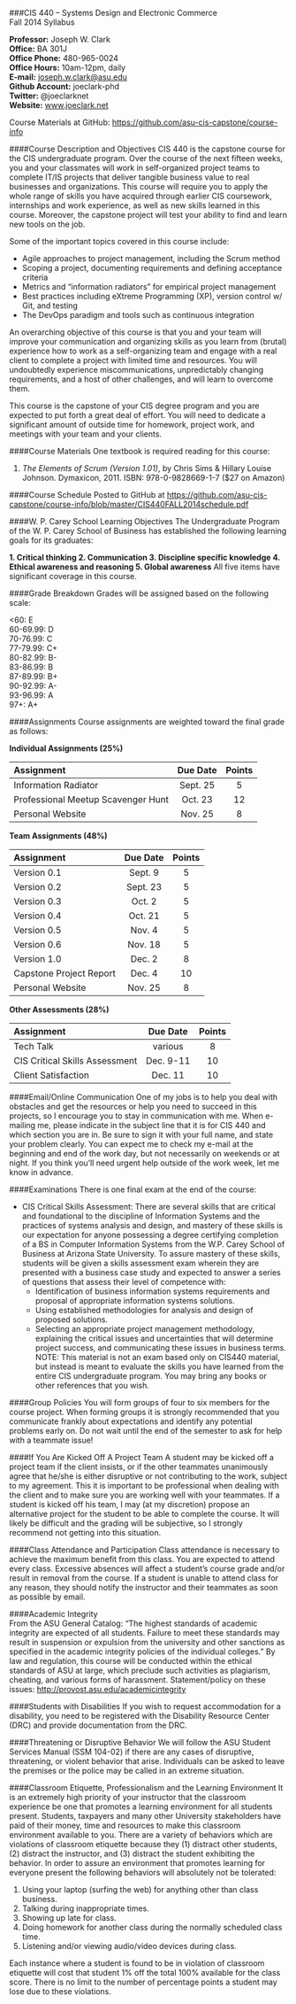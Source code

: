 ###CIS 440 – Systems Design and Electronic Commerce  
Fall 2014 Syllabus

**Professor:**  Joseph W. Clark  
**Office:** BA 301J  
**Office Phone:**  480-965-0024  
**Office Hours:**  10am-12pm, daily	  
**E-mail:**  joseph.w.clark@asu.edu  
**Github Account:**  joeclark-phd  
**Twitter:** @joeclarknet  
**Website:** www.joeclark.net

Course Materials at GitHub:  https://github.com/asu-cis-capstone/course-info 

####Course Description and Objectives
CIS 440 is the capstone course for the CIS undergraduate program.  Over the course of the next fifteen weeks, you and your classmates will work in self-organized project teams to complete IT/IS projects that deliver tangible business value to real businesses and organizations.  This course will require you to apply the whole range of skills you have acquired through earlier CIS coursework, internships and work experience, as well as new skills learned in this course.  Moreover, the capstone project will test your ability to find and learn new tools on the job.

Some of the important topics covered in this course include:

- Agile approaches to project management, including the Scrum method
- Scoping a project, documenting requirements and defining acceptance criteria
- Metrics and “information radiators” for empirical project management
- Best practices including eXtreme Programming (XP), version control w/ Git, and testing
- The DevOps paradigm and tools such as continuous integration

An overarching objective of this course is that you and your team will improve your communication and organizing skills as you learn from (brutal) experience how to work as a self-organizing team and engage with a real client to complete a project with limited time and resources.  You will undoubtedly experience miscommunications, unpredictably changing requirements, and a host of other challenges, and will learn to overcome them.

This course is the capstone of your CIS degree program and you are expected to put forth a great deal of effort.  You will need to dedicate a significant amount of outside time for homework, project work, and meetings with your team and your clients.

####Course Materials 
One textbook is required reading for this course:

1. *The Elements of Scrum (Version 1.01)*, by Chris Sims & Hillary Louise Johnson.  Dymaxicon, 2011.   ISBN: 978-0-9828669-1-7   ($27 on Amazon)

####Course Schedule
Posted to GitHub at https://github.com/asu-cis-capstone/course-info/blob/master/CIS440FALL2014schedule.pdf

####W. P. Carey School Learning Objectives
The Undergraduate Program of the W. P. Carey School of Business has established the following learning goals for its graduates:

**1. Critical thinking
2. Communication
3. Discipline specific knowledge
4. Ethical awareness and reasoning
5. Global awareness**
All five items have significant coverage in this course.

####Grade Breakdown
Grades will be assigned based on the following scale:

<60: E  
60-69.99: D  
70-76.99: C  
77-79.99: C+  
80-82.99: B-  
83-86.99: B  
87-89.99: B+  
90-92.99: A-  
93-96.99: A  
97+: A+

####Assignments
Course assignments are weighted toward the final grade as follows:

**Individual Assignments (25%)**

| Assignment | Due Date | Points |
|:---------- |:--------:|:------:|
| Information Radiator | Sept. 25 | 5 |
| Professional Meetup Scavenger Hunt | Oct. 23 | 12 |
| Personal Website | Nov. 25 | 8 |

**Team Assignments (48%)**

| Assignment | Due Date | Points |
|:---------- |:--------:|:------:|
| Version 0.1 | Sept. 9 | 5 |
| Version 0.2 | Sept. 23 | 5 |
| Version 0.3 | Oct. 2 | 5 |
| Version 0.4 | Oct. 21 | 5 |
| Version 0.5 | Nov. 4 | 5 |
| Version 0.6 | Nov. 18 | 5 |
| Version 1.0 | Dec. 2 | 8 |
| Capstone Project Report | Dec. 4 | 10 |
| Personal Website | Nov. 25 | 8 |

**Other Assessments (28%)**

| Assignment | Due Date | Points |
|:---------- |:--------:|:------:|
| Tech Talk | various | 8 |
| CIS Critical Skills Assessment | Dec. 9-11 | 10 |
| Client Satisfaction | Dec. 11 | 10|


####Email/Online Communication 
One of my jobs is to help you deal with obstacles and get the resources or help you need to succeed in this projects, so I encourage you to stay in communication with me.  When e-mailing me, please indicate in the subject line that it is for CIS 440 and which section you are in.  Be sure to sign it with your full name, and state your problem clearly.  You can expect me to check my e-mail at the beginning and end of the work day, but not necessarily on weekends or at night.  If you think you’ll need urgent help outside of the work week, let me know in advance.


####Examinations 
There is one final exam at the end of the course:
- CIS Critical Skills Assessment:  There are several skills that are critical and foundational to the discipline of Information Systems and the practices of systems analysis and design, and mastery of these skills is our expectation for anyone possessing a degree certifying completion of a BS in Computer Information Systems from the W.P. Carey School of Business at Arizona State University.  To assure mastery of these skills, students will be given a skills assessment exam wherein they are presented with a business case study and expected to answer a series of questions that assess their level of competence with:
    - Identification of business information systems requirements and proposal of appropriate information systems solutions.
    - Using established methodologies for analysis and design of proposed solutions.
    - Selecting an appropriate project management methodology, explaining the critical issues and uncertainties that will determine project success, and communicating these issues in business terms.
NOTE: This material is not an exam based only on CIS440 material, but instead is meant to evaluate the skills you have learned from the entire CIS undergraduate program.  You may bring any books or other references that you wish.
	
####Group Policies 
You will form groups of four to six members for the course project.  When forming groups it is strongly recommended that you communicate frankly about expectations and identify any potential problems early on.  Do not wait until the end of the semester to ask for help with a teammate issue!  

####If You Are Kicked Off A Project Team
A student may be kicked off a project team if the client insists, or if the other teammates unanimously agree that he/she is either disruptive or not contributing to the work, subject to my agreement.  This it is important to be professional when dealing with the client and to make sure you are working well with your teammates.  If a student is kicked off his team, I may (at my discretion) propose an alternative project for the student to be able to complete the course.  It will likely be difficult and the grading will be subjective, so I strongly recommend not getting into this situation.

####Class Attendance and Participation 
Class attendance is necessary to achieve the maximum benefit from this class. You are expected to attend every class. Excessive absences will affect a student’s course grade and/or result in removal from the course.  If a student is unable to attend class for any reason, they should notify the instructor and their teammates as soon as possible by email.

####Academic Integrity  
From the ASU General Catalog:  “The highest standards of academic integrity are expected of all students. Failure to meet these standards may result in suspension or expulsion from the university and other sanctions as specified in the academic integrity policies of the individual colleges.”  By law and regulation, this course will be conducted within the ethical standards of ASU at large, which preclude such activities as plagiarism, cheating, and various forms of harassment.  Statement/policy on these issues:    http://provost.asu.edu/academicintegrity

####Students with Disabilities
If you wish to request accommodation for a disability, you need to be registered with the Disability Resource Center (DRC) and provide documentation from the DRC.

####Threatening or Disruptive Behavior
We will follow the ASU Student Services Manual (SSM 104-02) if there are any cases of disruptive, threatening, or violent behavior that arise.  Individuals can be asked to leave the premises or the police may be called in an extreme situation.

####Classroom Etiquette, Professionalism and the Learning Environment
It is an extremely high priority of your instructor that the classroom experience be one that promotes a learning environment for all students present. Students, taxpayers and many other University stakeholders have paid of their money, time and resources to make this classroom environment available to you. There are a variety of behaviors which are violations of classroom etiquette because they (1) distract other students, (2) distract the instructor, and (3) distract the student exhibiting the behavior. In order to assure an environment that promotes learning for everyone present the following behaviors will absolutely not be tolerated:

1. Using your laptop (surfing the web) for anything other than class business.
2. Talking during inappropriate times.
3. Showing up late for class.
4. Doing homework for another class during the normally scheduled class time.
5. Listening and/or viewing audio/video devices during class.

Each instance where a student is found to be in violation of classroom etiquette will cost that student 1% off the total 100% available for the class score. There is no limit to the number of percentage points a student may lose due to these violations.
